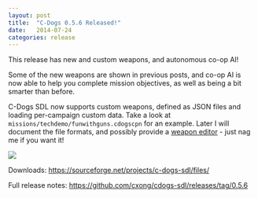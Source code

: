 ```yaml
---
layout: post
title:  "C-Dogs 0.5.6 Released!"
date:   2014-07-24
categories: release
---
```


This release has new and custom weapons, and autonomous co-op AI!

Some of the new weapons are shown in previous posts, and co-op AI is now able to help you complete mission objectives, as well as being a bit smarter than before.

C-Dogs SDL now supports custom weapons, defined as JSON files and loading per-campaign custom data. Take a look at `missions/techdemo/funwithguns.cdogscpn` for an example. Later I will document the file formats, and possibly provide a [weapon editor](https://github.com/cxong/cdogs-sdl/issues/276) - just nag me if you want it!

![](https://raw2.github.com/cxong/cdogs-sdl/gh-pages/_posts/nuke.jpg)

Downloads: <https://sourceforge.net/projects/c-dogs-sdl/files/>

Full release notes: <https://github.com/cxong/cdogs-sdl/releases/tag/0.5.6>